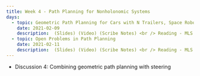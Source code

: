 ```yaml
---
title: Week 4 - Path Planning for Nonholonomic Systems
days:
  - topic: Geometric Path Planning for Cars with N Trailers, Space Robots
    date: 2021-02-09
    description:  (Slides) (Video) (Scribe Notes) <br /> Reading - MLS
  - topic: Open Problems in Path Planning
    date: 2021-02-11
    description:  (Slides) (Video) (Scribe Notes) <br /> Reading - MLS
---
```


- Discussion 4: Combining geometric path planning with steering
